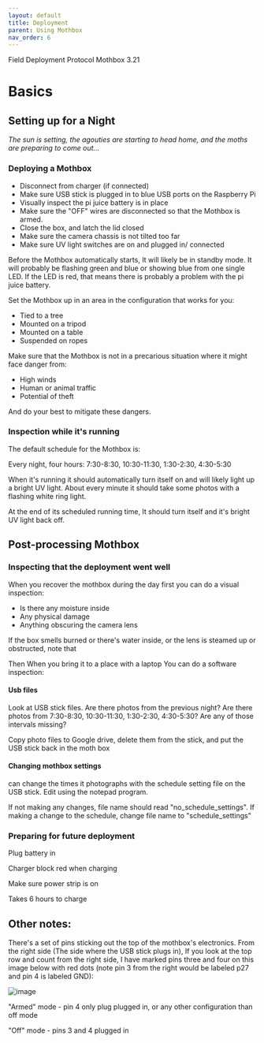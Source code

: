```yaml
---
layout: default
title: Deployment
parent: Using Mothbox
nav_order: 6
---
```

Field Deployment Protocol
Mothbox 3.21



# Basics


## Setting up for a Night 

_The sun is setting, the agouties are starting to head home, and the moths are preparing to come out…_


### Deploying a Mothbox 



* Disconnect from charger (if connected)
* Make sure USB stick is plugged in to blue USB ports on the Raspberry Pi
* Visually inspect the pi juice battery is in place
* Make sure the "OFF" wires are disconnected so that the Mothbox is armed.
* Close the box, and latch the lid closed
* Make sure the camera chassis is not tilted too far
* Make sure UV light switches are on and plugged in/ connected

Before the Mothbox automatically starts, It will likely be in standby mode. It will probably be flashing green and blue or showing blue from one single LED. If the LED is red, that means there is probably a problem with the pi juice battery.

Set the Mothbox up in an area in the configuration that works for you:



* Tied to a tree
* Mounted on a tripod
* Mounted on a table
* Suspended on ropes

Make sure that the Mothbox is not in a precarious situation where it might face danger from:



* High winds
* Human or animal traffic
* Potential of theft

And do your best to mitigate these dangers.


### Inspection while it's running 

The default schedule for the Mothbox is:

Every night, four hours: 7:30-8:30, 10:30-11:30, 1:30-2:30, 4:30-5:30

When it's running it should automatically turn itself on and will likely light up a bright UV light. About every minute it should take some photos with a flashing white ring light.

At the end of its scheduled running time, It should turn itself and it's bright UV light back off.


## Post-processing Mothbox 


### Inspecting that the deployment went well

When you recover the mothbox during the day first you can do a visual inspection:



* Is there any moisture inside
* Any physical damage
* Anything obscuring the camera lens

If the box smells burned or there's water inside, or the lens is steamed up or obstructed, note that

Then When you bring it to a place with a laptop You can do a software inspection:


#### Usb files

Look at USB stick files. Are there photos from the previous night? Are there photos from 7:30-8:30, 10:30-11:30, 1:30-2:30, 4:30-5:30? Are any of those intervals missing?

Copy photo files to Google drive, delete them from the stick, and put the USB stick back in the moth box


#### Changing mothbox settings 

can change the times it photographs with the schedule setting file on the USB stick. Edit using the notepad program.

If not making any changes, file name should read "no_schedule_settings". If making a change to the schedule, change file name to "schedule_settings"


### Preparing for future deployment

Plug battery in

Charger block red when charging

Make sure power strip is on

Takes 6 hours to charge


## Other notes:

There's a set of pins sticking out the top of the mothbox's electronics. From the right side (The side where the USB stick plugs in), If you look at the top row and count from the right side, I have marked pins three and four on this image below with red dots (note pin 3 from the right would be labeled p27 and pin 4 is labeled GND):




![image](https://github.com/Digital-Naturalism-Laboratories/Mothbox/assets/742627/c557f704-5dee-4a77-b4f9-cdc357d9decd)


"Armed" mode - pin 4 only plug plugged in, or any other configuration than off mode

"Off" mode - pins 3 and 4 plugged in
